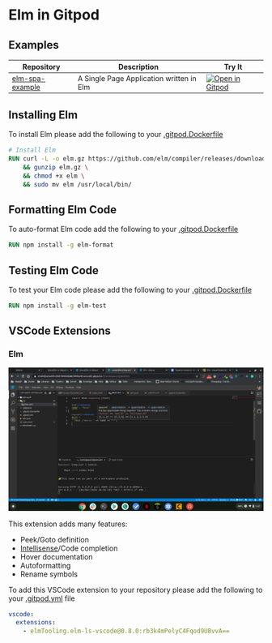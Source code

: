 # Elm in Gitpod

## Examples

<div class="table-container">

| Repository | Description | Try It |
|------------|--------------|--------|
|[elm-spa-example](https://github.com/svenefftinge/elm-spa-example) | A Single Page Application written in Elm | [![Open in Gitpod](https://gitpod.io/button/open-in-gitpod.svg)](https://gitpod.io/#https://github.com/svenefftinge/elm-spa-example) 

</div>

## Installing Elm

To install Elm please add the following to your [.gitpod.Dockerfile](https://www.gitpod.io/docs/config-gitpod-file/)

```Dockerfile
# Install Elm
RUN curl -L -o elm.gz https://github.com/elm/compiler/releases/download/0.19.1/binary-for-linux-64-bit.gz \
    && gunzip elm.gz \
    && chmod +x elm \
    && sudo mv elm /usr/local/bin/
```

## Formatting Elm Code 

To auto-format Elm code add the following to your [.gitpod.Dockerfile](https://www.gitpod.io/docs/config-gitpod-file/)

```Dockerfile
RUN npm install -g elm-format
```

## Testing Elm Code

To test your Elm code please add the following to your [.gitpod.Dockerfile](https://www.gitpod.io/docs/config-gitpod-file/)
```Dockerfile
RUN npm install -g elm-test
```

## VSCode Extensions

### Elm

![Demo of the Elm extension](images/ElmExtensionDemo.png)

This extension adds many features:

- Peek/Goto definition
- [Intellisense](https://code.visualstudio.com/docs/editor/intellisense)/Code completion
- Hover documentation
- Autoformatting
- Rename symbols

To add this VSCode extension to your repository please add the following to your [.gitpod.yml](https://www.gitpod.io/docs/config-gitpod-file/) file

```yaml
vscode:
  extensions:
    - elmTooling.elm-ls-vscode@0.8.0:rb3k4mPelyC4Fqod9UBvvA==
```
